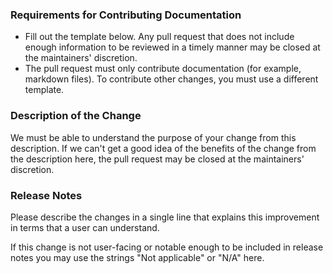 ### Requirements for Contributing Documentation

- Fill out the template below. Any pull request that does not include enough information to be reviewed in a timely manner may be closed at the maintainers' discretion.
- The pull request must only contribute documentation (for example, markdown files). To contribute other changes, you must use a different template.

### Description of the Change

We must be able to understand the purpose of your change from this description. If we can't get a good idea of the benefits of the change from the description here, the pull request may be closed at the maintainers' discretion.

### Release Notes

Please describe the changes in a single line that explains this improvement in terms that a user can understand.

If this change is not user-facing or notable enough to be included in release notes you may use the strings "Not applicable" or "N/A" here.
